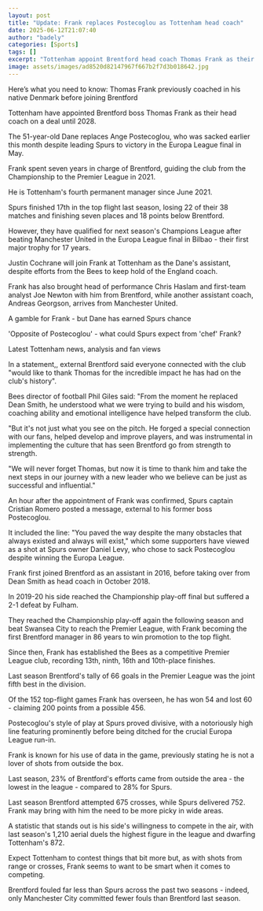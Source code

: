 ```yaml
---
layout: post
title: "Update: Frank replaces Postecoglou as Tottenham head coach"
date: 2025-06-12T21:07:40
author: "badely"
categories: [Sports]
tags: []
excerpt: "Tottenham appoint Brentford head coach Thomas Frank as their manager, replacing Ange Postecoglou."
image: assets/images/ad8520d82147967f667b2f7d3b018642.jpg
---
```


Here’s what you need to know: Thomas Frank previously coached in his native Denmark before joining Brentford

Tottenham have appointed Brentford boss Thomas Frank as their head coach on a deal until 2028.

The 51-year-old Dane replaces Ange Postecoglou, who was sacked earlier this month despite leading Spurs to victory in the Europa League final in May. 

Frank spent seven years in charge of Brentford, guiding the club from the Championship to the Premier League in 2021. 

He is Tottenham's fourth permanent manager since June 2021.

Spurs finished 17th in the top flight last season, losing 22 of their 38 matches and finishing seven places and 18 points below Brentford. 

However, they have qualified for next season's Champions League after beating Manchester United in the Europa League final in Bilbao - their first major trophy for 17 years.

Justin Cochrane will join Frank at Tottenham as the Dane's assistant, despite efforts from the Bees to keep hold of the England coach. 

Frank has also brought head of performance Chris Haslam and first-team analyst Joe Newton with him from Brentford, while another assistant coach, Andreas Georgson, arrives from Manchester United.

A gamble for Frank - but Dane has earned Spurs chance

'Opposite of Postecoglou' - what could Spurs expect from 'chef' Frank?

Latest Tottenham news, analysis and fan views

In a statement,, external Brentford said everyone connected with the club "would like to thank Thomas for the incredible impact he has had on the club's history".

Bees director of football Phil Giles said: "From the moment he replaced Dean Smith, he understood what we were trying to build and his wisdom, coaching ability and emotional intelligence have helped transform the club.

"But it's not just what you see on the pitch. He forged a special connection with our fans, helped develop and improve players, and was instrumental in implementing the culture that has seen Brentford go from strength to strength.

"We will never forget Thomas, but now it is time to thank him and take the next steps in our journey with a new leader who we believe can be just as successful and influential."

An hour after the appointment of Frank was confirmed, Spurs captain Cristian Romero posted a message, external to his former boss Postecoglou.

It included the line: "You paved the way despite the many obstacles that always existed and always will exist," which some supporters have viewed as a shot at Spurs owner Daniel Levy, who chose to sack Postecoglou despite winning the Europa League.

Frank first joined Brentford as an assistant in 2016, before taking over from Dean Smith as head coach in October 2018.

In 2019-20 his side reached the Championship play-off final but suffered a 2-1 defeat by Fulham.

They reached the Championship play-off again the following season and beat Swansea City to reach the Premier League, with Frank becoming the first Brentford manager in 86 years to win promotion to the top flight.

Since then, Frank has established the Bees as a competitive Premier League club, recording 13th, ninth, 16th and 10th-place finishes.

Last season Brentford's tally of 66 goals in the Premier League was the joint fifth best in the division.

Of the 152 top-flight games Frank has overseen, he has won 54 and lost 60 - claiming 200 points from a possible 456.

Postecoglou's style of play at Spurs proved divisive, with a notoriously high line featuring prominently before being ditched for the crucial Europa League run-in.

Frank is known for his use of data in the game, previously stating he is not a lover of shots from outside the box.

Last season, 23% of Brentford's efforts came from outside the area - the lowest in the league - compared to 28% for Spurs.

Last season Brentford attempted 675 crosses, while Spurs delivered 752. Frank may bring with him the need to be more picky in wide areas.

A statistic that stands out is his side's willingness to compete in the air, with last season's 1,210 aerial duels the highest figure in the league and dwarfing Tottenham's 872.

Expect Tottenham to contest things that bit more but, as with shots from range or crosses, Frank seems to want to be smart when it comes to competing.

Brentford fouled far less than Spurs across the past two seasons - indeed, only Manchester City committed fewer fouls than Brentford last season.

